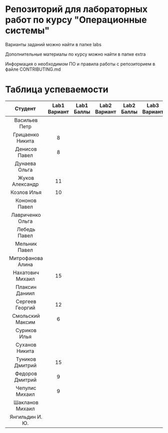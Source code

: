 # Репозиторий для лабораторных работ по курсу "Операционные системы"

Варианты заданий можно найти в папке labs

Дополнительные материалы по курсу можно найти в папке extra

Информация о необходимом ПО и правила работы с репозиторием в файле CONTRIBUTING.md

# Таблица успеваемости
| Студент | Lab1 Вариант | Lab1 Баллы | Lab2 Вариант | Lab2 Баллы| Lab3 Вариант | Lab3 Баллы | Сумма |
| :---: | :---: | :---: | :---: | :---: | :---: | :---: | :---: |
| Васильев Петр ||||||
| Грицаенко Никита |8|||||
| Денисов Павел |8|||||
| Дунаева Ольга ||||||
| Жуков Александр |11|||||
| Козлов Илья |10|||||
| Кононов Павел ||||||
| Лавриченко Ольга ||||||
| Лебедь Павел ||||||
| Мельник Павел ||||||
| Митрофанова Алина ||||||
| Нахатович Михаил |15|||||
| Плаксин Даниил ||||||
| Сергеев Георгий |12|||||
| Смольский Максим |6|||||
| Суриков Илья ||||||
| Суханов Никита ||||||
| Туников Дмитрий |15|||||
| Федоров Дмитрий |9|||||
| Чепулис Михаил |9|||||
| Шакланов Михаил ||||||
| Янгильдин И. Ю. ||||||
